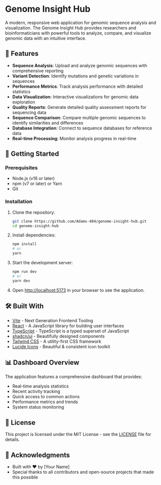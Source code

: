 # Genome Insight Hub

A modern, responsive web application for genomic sequence analysis and visualization. The Genome Insight Hub provides researchers and bioinformaticians with powerful tools to analyze, compare, and visualize genomic data with an intuitive interface.

## 🌟 Features

- **Sequence Analysis**: Upload and analyze genomic sequences with comprehensive reporting
- **Variant Detection**: Identify mutations and genetic variations in sequences
- **Performance Metrics**: Track analysis performance with detailed statistics
- **Data Visualization**: Interactive visualizations for genomic data exploration
- **Quality Reports**: Generate detailed quality assessment reports for sequencing data
- **Sequence Comparison**: Compare multiple genomic sequences to identify similarities and differences
- **Database Integration**: Connect to sequence databases for reference data
- **Real-time Processing**: Monitor analysis progress in real-time

## 🚀 Getting Started

### Prerequisites

- Node.js (v16 or later)
- npm (v7 or later) or Yarn
- Git

### Installation

1. Clone the repository:
   ```bash
   git clone https://github.com/Adams-404/genome-insight-hub.git
   cd genome-insight-hub
   ```

2. Install dependencies:
   ```bash
   npm install
   # or
   yarn
   ```

3. Start the development server:
   ```bash
   npm run dev
   # or
   yarn dev
   ```

4. Open [http://localhost:5173](http://localhost:5173) in your browser to see the application.

## 🛠️ Built With

- [Vite](https://vitejs.dev/) - Next Generation Frontend Tooling
- [React](https://reactjs.org/) - A JavaScript library for building user interfaces
- [TypeScript](https://www.typescriptlang.org/) - TypeScript is a typed superset of JavaScript
- [shadcn/ui](https://ui.shadcn.com/) - Beautifully designed components
- [Tailwind CSS](https://tailwindcss.com/) - A utility-first CSS framework
- [Lucide Icons](https://lucide.dev/) - Beautiful & consistent icon toolkit

## 📊 Dashboard Overview

The application features a comprehensive dashboard that provides:

- Real-time analysis statistics
- Recent activity tracking
- Quick access to common actions
- Performance metrics and trends
- System status monitoring

## 📄 License

This project is licensed under the MIT License - see the [LICENSE](LICENSE) file for details.

## 🙏 Acknowledgments

- Built with ❤️ by [Your Name]
- Special thanks to all contributors and open-source projects that made this possible
